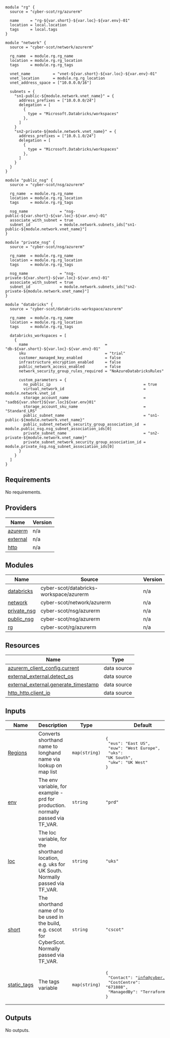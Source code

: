 ```hcl
module "rg" {
  source = "cyber-scot/rg/azurerm"

  name     = "rg-${var.short}-${var.loc}-${var.env}-01"
  location = local.location
  tags     = local.tags
}

module "network" {
  source = "cyber-scot/network/azurerm"

  rg_name  = module.rg.rg_name
  location = module.rg.rg_location
  tags     = module.rg.rg_tags

  vnet_name          = "vnet-${var.short}-${var.loc}-${var.env}-01"
  vnet_location      = module.rg.rg_location
  vnet_address_space = ["10.0.0.0/16"]

  subnets = {
    "sn1-public-${module.network.vnet_name}" = {
      address_prefixes = ["10.0.0.0/24"]
      delegation = [
        {
          type = "Microsoft.Databricks/workspaces"
        },
      ]
    }
    "sn2-private-${module.network.vnet_name}" = {
      address_prefixes = ["10.0.1.0/24"]
      delegation = [
        {
          type = "Microsoft.Databricks/workspaces"
        },
      ]
    }
  }
}

module "public_nsg" {
  source = "cyber-scot/nsg/azurerm"

  rg_name  = module.rg.rg_name
  location = module.rg.rg_location
  tags     = module.rg.rg_tags

  nsg_name              = "nsg-public-${var.short}-${var.loc}-${var.env}-01"
  associate_with_subnet = true
  subnet_id             = module.network.subnets_ids["sn1-public-${module.network.vnet_name}"]
}

module "private_nsg" {
  source = "cyber-scot/nsg/azurerm"

  rg_name  = module.rg.rg_name
  location = module.rg.rg_location
  tags     = module.rg.rg_tags

  nsg_name              = "nsg-private-${var.short}-${var.loc}-${var.env}-01"
  associate_with_subnet = true
  subnet_id             = module.network.subnets_ids["sn2-private-${module.network.vnet_name}"]
}

module "databricks" {
  source = "cyber-scot/databricks-workspace/azurerm"

  rg_name  = module.rg.rg_name
  location = module.rg.rg_location
  tags     = module.rg.rg_tags

  databricks_workspaces = [
    {
      name                                  = "db-${var.short}-${var.loc}-${var.env}-01"
      sku                                   = "trial"
      customer_managed_key_enabled          = false
      infrastructure_encryption_enabled     = false
      public_network_access_enabled         = false
      network_security_group_rules_required = "NoAzureDatabricksRules"

      custom_parameters = {
        no_public_ip                                         = true
        virtual_network_id                                   = module.network.vnet_id
        storage_account_name                                 = "sadb${var.short}${var.loc}${var.env}01"
        storage_account_sku_name                             = "Standard_LRS"
        public_subnet_name                                   = "sn1-public-${module.network.vnet_name}"
        public_subnet_network_security_group_association_id  = module.public_nsg.nsg_subnet_association_ids[0]
        private_subnet_name                                  = "sn2-private-${module.network.vnet_name}"
        private_subnet_network_security_group_association_id = module.private_nsg.nsg_subnet_association_ids[0]
      }
    }
  ]
}
```
## Requirements

No requirements.

## Providers

| Name | Version |
|------|---------|
| <a name="provider_azurerm"></a> [azurerm](#provider\_azurerm) | n/a |
| <a name="provider_external"></a> [external](#provider\_external) | n/a |
| <a name="provider_http"></a> [http](#provider\_http) | n/a |

## Modules

| Name | Source | Version |
|------|--------|---------|
| <a name="module_databricks"></a> [databricks](#module\_databricks) | cyber-scot/databricks-workspace/azurerm | n/a |
| <a name="module_network"></a> [network](#module\_network) | cyber-scot/network/azurerm | n/a |
| <a name="module_private_nsg"></a> [private\_nsg](#module\_private\_nsg) | cyber-scot/nsg/azurerm | n/a |
| <a name="module_public_nsg"></a> [public\_nsg](#module\_public\_nsg) | cyber-scot/nsg/azurerm | n/a |
| <a name="module_rg"></a> [rg](#module\_rg) | cyber-scot/rg/azurerm | n/a |

## Resources

| Name | Type |
|------|------|
| [azurerm_client_config.current](https://registry.terraform.io/providers/hashicorp/azurerm/latest/docs/data-sources/client_config) | data source |
| [external_external.detect_os](https://registry.terraform.io/providers/hashicorp/external/latest/docs/data-sources/external) | data source |
| [external_external.generate_timestamp](https://registry.terraform.io/providers/hashicorp/external/latest/docs/data-sources/external) | data source |
| [http_http.client_ip](https://registry.terraform.io/providers/hashicorp/http/latest/docs/data-sources/http) | data source |

## Inputs

| Name | Description | Type | Default | Required |
|------|-------------|------|---------|:--------:|
| <a name="input_Regions"></a> [Regions](#input\_Regions) | Converts shorthand name to longhand name via lookup on map list | `map(string)` | <pre>{<br>  "eus": "East US",<br>  "euw": "West Europe",<br>  "uks": "UK South",<br>  "ukw": "UK West"<br>}</pre> | no |
| <a name="input_env"></a> [env](#input\_env) | The env variable, for example - prd for production. normally passed via TF\_VAR. | `string` | `"prd"` | no |
| <a name="input_loc"></a> [loc](#input\_loc) | The loc variable, for the shorthand location, e.g. uks for UK South.  Normally passed via TF\_VAR. | `string` | `"uks"` | no |
| <a name="input_short"></a> [short](#input\_short) | The shorthand name of to be used in the build, e.g. cscot for CyberScot.  Normally passed via TF\_VAR. | `string` | `"cscot"` | no |
| <a name="input_static_tags"></a> [static\_tags](#input\_static\_tags) | The tags variable | `map(string)` | <pre>{<br>  "Contact": "info@cyber.scot",<br>  "CostCentre": "671888",<br>  "ManagedBy": "Terraform"<br>}</pre> | no |

## Outputs

No outputs.

